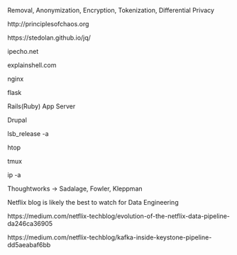 <p>Removal, Anonymization, Encryption, Tokenization, Differential Privacy</p>
<p>http://principlesofchaos.org</p>
<p>https://stedolan.github.io/jq/</p>
<p>ipecho.net</p>
<p>explainshell.com</p>
<p>nginx</p>
<p>flask</p>
<p>Rails(Ruby) App Server</p>
<p>Drupal</p>
<p>lsb_release -a</p>
<p>htop</p>
<p>tmux</p>
<p>ip -a</p>
<p>Thoughtworks -> Sadalage, Fowler, Kleppman</p>
<p>Netflix blog is likely the best to watch for Data Engineering</p>
<p>https://medium.com/netflix-techblog/evolution-of-the-netflix-data-pipeline-da246ca36905</p>
<p>https://medium.com/netflix-techblog/kafka-inside-keystone-pipeline-dd5aeabaf6bb</p>
